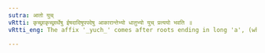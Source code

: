 ```yaml
---
sutra: आतो युच्
vRtti: कृच्छ्राकृच्छ्रार्थेषु ईषदादिषूपपदेषु आकारान्तेभ्यो धातुभ्यो युच् प्रत्ययो भवति ॥
vRtti_eng: The affix '_yuch_' comes after roots ending in long 'a', (when '_ishad_', '_dur_' and '_su_' are combined as _upapadas_, in the sense of easily or with difficulty).

---
```


